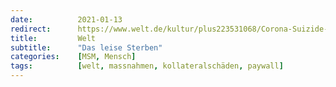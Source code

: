 ```yaml
---
date:          2021-01-13
redirect:      https://www.welt.de/kultur/plus223531068/Corona-Suizide-Das-leise-Sterben.html
title:         Welt
subtitle:      "Das leise Sterben"
categories:    [MSM, Mensch]
tags:          [welt, massnahmen, kollateralschäden, paywall]
---
```

